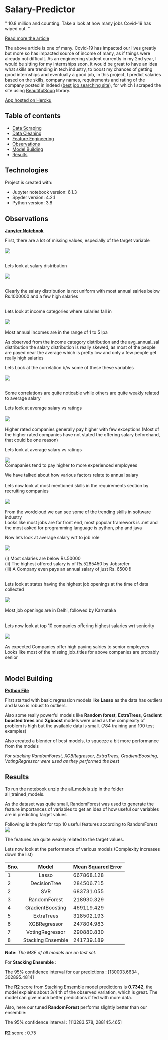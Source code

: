 # Salary-Predictor

" 10.8 million and counting: Take a look at how many jobs Covid-19 has wiped out. "

[Read more the article]( https://www.moneycontrol.com/news/business/economy/10-8-million-and-counting-take-a-look-at-how-many-jobs-covid-19-has-wiped-out-5704851.html)

The above article is one of many. Covid-19 has impacted our lives greatly but more so has impacted source of income of many, as if things were already not difficult.
As an engineering student currently in my 2nd year, I would be sitting for my internships soon,  it would be great to have an idea what skills are trending in tech industry, to boost my chances of getting good internships and eventually a good job, in this project, I predict salaries based on the skills, company names, requirements and rating of the company posted in indeed ([best job searching site](https://www.thebalancecareers.com/top-best-job-websites-2064080)), for which I scraped the site using [BeautifulSoup](https://www.crummy.com/software/BeautifulSoup/bs4/doc/) library. 

[App hosted on Heroku](https://salary-predictions-ml.herokuapp.com/)

## Table of contents
* [Data Scraping](https://github.com/blaze-fire/Salary-Predictor/blob/main/scraping%20and%20cleaning%20data/indeed_jobs_scraper.py)
* [Data Cleaning](https://github.com/blaze-fire/Salary-Predictor/blob/main/scraping%20and%20cleaning%20data/data_cleaning.py)
* [Feature Engineering](https://github.com/blaze-fire/Salary-Predictor/blob/main/feature_engineering.ipynb)
* [Observations](#observations)
* [Model Building](#model-building)
* [Results](#results)
	
## Technologies
Project is created with:
* Jupyter notebook version: 6.1.3
* Spyder version:  4.2.1
* Python version: 3.8

## Observations
**[Jupyter Notebook](https://github.com/blaze-fire/Salary-Predictor/blob/main/EDA.ipynb)**


First, there are a lot of missing values, especially of the target variable<br><br>
![](Images/missing_values.png)<br><br>

Lets look at salary distribution<br><br>
![](Images/job_dist.png)<br><br>

Clearly the salary distribution is not uniform with most annual salries below Rs.1000000 and a few high salaries<br><br>

Lets look at income categories where salaries fall in<br><br>
![](Images/income_cat.png)<br><br>
Most annual incomes are in the range of 1 to 5 lpa<br>

As observed from the income category distribution and the avg_annual_sal distribution the salary distribution is really skewed, as most of the people are payed near the average which is pretty low and only a few people get really high salaries<br>

Lets Look at the correlation b/w some of these these variables<br><br>
![](Images/corr_heatmap.png)<br><br>

Some correlations are quite noticable while others are quite weakly related to average salary 

Lets look at average salary vs ratings<br><br>
![](Images/rating_vs_sal.png)<br><br>
Higher rated companies generally pay higher with few exceptions (Most of the higher rated companies have not stated the offering salary beforehand, that could be one reason)<br>

Lets look at average salary vs ratings<br><br>
![](Images/net_exp_vs_salary.png)<br>
Comapanies tend to pay higher to more experienced employees<br>

We have talked about how various factors relate to annual salary<br><br>
Lets now look at most mentioned skills in the requirements section by recruiting companies<br><br>
![](Images/wordcloud.png)<br><br>
From the wordcloud we can see some of the trending skills in software industry<br>
Looks like most jobs are for front end, most popular framework is .net and the most asked for programming language is python, php and java<br>


Now lets look at average salary wrt to job role<br><br>
![](Images/top_paying_skill.png)<br><br>
(i)   Most salaries are below Rs.50000 <br>
(ii)  The highest offered salary is of Rs.5285450 by Jobsrefer<br> 
(iii) A Company even pays an annual salary of just Rs. 6500 !!<br><br>

Lets look at states having the highest job openings at the time of data collected<br><br>
![](Images/openings_in_states.png)<br><br>
Most job openings are in Delhi, followed by Karnataka<br><br>


Lets now look at top 10 companies offering highest salaries wrt seniority<br><br>
![](Images/top_comp_vs_seniority.png)<br><br>
As expected Companies offer high paying salries to senior employees<br>
Looks like most of the missing job_titles for above companies are probably senior<br><br>



## Model Building

**[Python File](https://github.com/blaze-fire/Salary-Predictor/blob/main/model%20building/model.py)**

First started with basic regression models like <b>Lasso</b>  as the data has outliers and lasso is robust to outliers.

Also some really powerful models like <b>Random forest</b>, <b>ExtraTrees</b>, <b>Gradient boosted trees</b> and <b>Xgboost</b> models were used  as the complexity of problem is high but the available data is small. (784 training and 100 test examples) <br>

Also created a blender of best models, to squeeze a bit more performance from the models

*For stacking RandomForest, XGBRegressor, ExtraTrees, GradientBoosting, VotingRegressor were used as they performed the best*

## Results

To run the notebook unzip the all_models zip in the folder all_trained_models.

As the dataset was quite small, RandomForest was used to generate the feature importances of variables to get an idea of how useful our variables are in predicting target values

Following is the plot for top 10 useful features according to RandomForest
![](Images/feature_imp.png)<br>

The features are quite weakly related to the target values.

Lets now look at the performance of various models (Complexity increases down the list)


|Sno.		| Model      				|	Mean Squared Error 		|
| ----		|   :-----------: 			| 		----------- 		|
|	1	| Lasso       		    		|   	667868.128   			|
|	2	| DecisionTree 				| 	284506.715        		|
|	2	| SVR 					| 	683731.055        		|
|	3	| RandomForest				|   	218930.329   	 		|
|	4	| GradientBoosting 			| 	469119.429     			|
|	5	| ExtraTrees   				| 	318502.193        		|
|	6	| XGBRegressor				|	247804.983     			|
|	7	| VotingRegressor   			|   	290880.830   			|
|	8	| Stacking Ensemble 			|   	241739.189   			|


**Note:**	*The MSE of all models are on test set.*  <br>

For **Stacking Ensemble** :<br>

The 95% confidence interval for our predictions : [130003.6634 , 302895.4814]

The **R2** score from Stacking Ensemble model predictions is **0.7342**, the model explains about 3/4 th of the observed variation, which is great. The model can give much better predictions if fed with more data.

Also, here our tuned **RandomForest** performs slightly better than our ensemble:

The 95% confidence interval : [113283.578, 288145.465] <br><br>
**R2** score : 0.75
